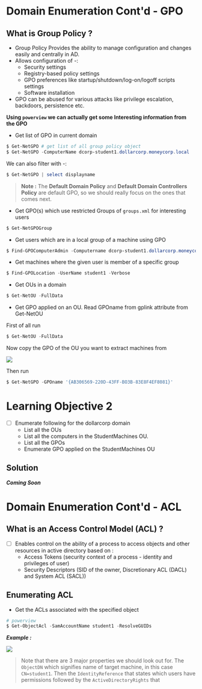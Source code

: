 # **Domain Enumeration Cont'd - GPO**

## **What is Group Policy ?**

- Group Policy Provides the ability to manage configuration and changes easily and centrally in AD.
- Allows configuration of -:
	- Security settings
	- Registry-based policy settings
	- GPO preferences like startup/shutdown/log-on/logoff scripts settings
	- Software installation
- GPO can be abused for various attacks like privilege escalation, backdoors, persistence etc.

**Using `powerview` we can actually get some Interesting information from the GPO**

- Get list of GPO in current domain

```powershell
$ Get-NetGPO # get list of all group policy object
$ Get-NetGPO -ComputerName dcorp-student1.dollarcorp.moneycorp.local
```

We can also filter with -:

```powershell
$ Get-NetGPO | select displayname
```

> **Note :** The **Default Domain Policy** and **Default Domain Controllers Policy** are default GPO, so we should really focus on the ones that comes next.


- Get GPO(s) which use restricted Groups of `groups.xml` for interesting users

```powershell
$ Get-NetGPOGroup
```

- Get users which are in a local group of a machine using GPO

```powershell
$ Find-GPOComputerAdmin -Computername dcorp-student1.dollarcorp.moneycorp.local
```

- Get machines where the given user is member of a specific group

```powershell
$ Find-GPOLocation -UserName student1 -Verbose
```

- Get OUs in a domain

```powershell
$ Get-NetOU -FullData
```

- Get GPO applied on an OU. Read GPOname from gplink attribute from Get-NetOU

First of all run 

```powershell
$ Get-NetOU -FullData
```

Now copy the GPO of the OU you want to extract machines from

![](https://i.imgur.com/DGySe2D.png)

Then run

```powershell
$ Get-NetGPO -GPOname '{AB306569-220D-43FF-BO3B-83E8F4EF8081}'
```


# **Learning Objective 2**

- [ ] Enumerate following for the dollarcorp domain
	- List all the OUs
	- List all the computers in the StudentMachines OU.
	- List all the GPOs
	- Enumerate GPO applied on the StudentMachines OU


## **Solution**


**_Coming Soon_**




# **Domain Enumeration Cont'd - ACL**


##  **What is an Access Control Model (ACL) ?**


- [ ] Enables control on the ability of a process to access objects and other resources in active directory based on :
	- Access Tokens (security context of a process - identity and privileges of user)
	- Security Descriptors (SID of the owner, Discretionary ACL (DACL) and System ACL (SACL))


## **Enumerating ACL**

- Get the ACLs associated with the specified object 

```powershell
# powerview
$ Get-ObjectAcl -SamAccountName student1 -ResolveGUIDs
```


**_Example :_**


![](https://i.imgur.com/sNgi5yP.png)

> Note that there are 3 major properties we should look out for. The `ObjectDN` which signifies name of target machine, in this case `CN=student1`. Then the `IdentityReference` that states which users have permissions followed by the `ActiveDirectoryRights` that 